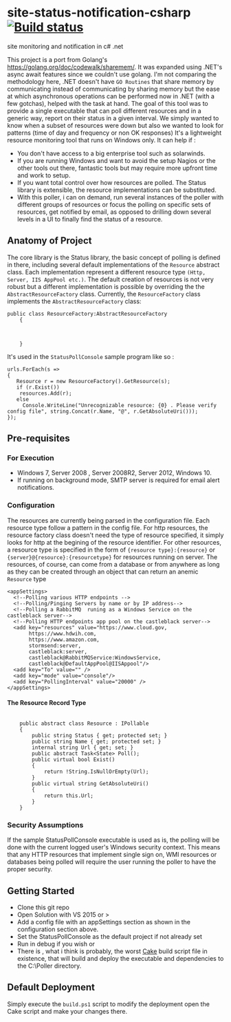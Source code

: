 # site-status-notification-csharp [![Build status](https://ci.appveyor.com/api/projects/status/mffy7ljrpofao9r2/branch/master?svg=true)](https://ci.appveyor.com/project/bizoton19/site-status-notification-csharp/branch/master)
site monitoring and notification in c# .net

This project is a port from Golang's https://golang.org/doc/codewalk/sharemem/. It was expanded using .NET's async await features since we couldn't use golang. I'm not comparing the methodology here, .NET doesn't have `GO Routines` that share memory by communicating instead of communicating by sharing memory but the ease at which asynchronous operations can be performed now in .NET (with a few gotchas), helped with the task at hand.
The goal of this tool was to provide a single executable that can poll different resources and in a generic way, report on their status in a given interval. We simply wanted to know when a subset of resources were down but also we wanted to look for patterns (time of day and frequency or non OK responses)
It's a lightweight resource monitoring tool that runs on Windows only. It can help if :
* You don't have access to a big enterprise tool such as solarwinds.
* If you are running Windows and want to avoid the setup Nagios or the other tools out there, fantastic tools but may require more upfront time and work to setup.
* If you want total control over how resources are polled. The Status library is extensible, the resource implementations can be substituted.
* With this poller, i can on demand, run several instances of the poller with different groups of resources or focus the polling on specific sets of resources, get notified by email, as opposed to drilling down several levels in a UI to finally find the status of a resource.


## Anatomy of Project
The core library is the Status library, the basic concept of polling is defined in there, including several default implementations of the `Resource` abstract class. Each implementation represent a different resource type `(Http, Server, IIS AppPool etc.)`. The default creation of resources is not very robust but a different implementation is possible by overriding the  the `AbstractResourceFactory` class.
Currently, the `ResourceFactory` class implements the `AbstractResourceFactory` class:

``` 
public class ResourceFactory:AbstractResourceFactory
    {
       
        
        
    }
```
It's used in the `StatusPollConsole` sample program like so :

``` 
urls.ForEach(s =>
{
   Resource r = new ResourceFactory().GetResource(s);
   if (r.Exist())
    resources.Add(r);
   else
     Console.WriteLine("Unrecognizable resource: {0} . Please verify config file", string.Concat(r.Name, "@", r.GetAbsoluteUri()));
});
```

## Pre-requisites
### For Execution
* Windows 7, Server 2008 , Server 2008R2, Server 2012, Windows 10.
* If running on background mode, SMTP server is required for email alert notifications.

### Configuration
The resources are currently being parsed in the configuration file.
Each resource type follow a pattern in the config file.
  For http resources, the resource factory class doesn't need the type of resource specified, it simply looks for http at the begining of the resource identifier. 
  For other resources, a resource type is specified in the form of `{resource type}:{resource}` or `{server}@{resource}:{resourcetype}` for resources running on server. The resources, of course, can come from a database or from anywhere as long as they can be created through an object that can return an anemic `Resource` type
  ```
  <appSettings>
    <!--Polling various HTTP endpoints -->
    <!--Polling/Pinging Servers by name or by IP address-->
    <!--Polling a RabbitMQ  runing as a Windows Service on the  castleblack server-->
    <!--Polling HTTP endpoints app pool on the castleblack server-->
    <add key="resources" value="https://www.cloud.gov,
         https://www.hdwih.com,
         https://www.amazon.com,
         stormsend:server,
         castleblack:server,
         castleblack@RabbitMQService:WindowsService, 
         castleblack@DefaultAppPool@IISAppool"/> 
    <add key="To" value="" />
    <add key="mode" value="console"/>
    <add key="PollingInterval" value="20000" />
  </appSettings>
  ```
#### The Resource Record Type
```

    public abstract class Resource : IPollable
    {
        public string Status { get; protected set; }
        public string Name { get; protected set; }
        internal string Url { get; set; }
        public abstract Task<State> Poll();
        public virtual bool Exist()
        {
            return !String.IsNullOrEmpty(Url);
        }
        public virtual string GetAbsoluteUri()
        {
            return this.Url;
        }
    }
```
### Security Assumptions
If the sample StatusPollConsole executable is used as is, the polling will be done with the current logged user's Windows security context. This means that any HTTP resources that implement single sign on, WMI resources or databases being polled will require the user running the poller to have the proper security.
## Getting Started
* Clone this git repo
* Open Solution with VS 2015 or >
* Add a config file with an appSettings section as shown in the configuration section above.
* Set the StatusPollConsole as the default project if not already set
* Run in debug if you wish or 
* There is , what i think is probably, the worst [Cake](https://cakebuild.net/) build script file in existence, that will build and deploy the executable and dependencies to the C:\Poller directory.
## Default Deployment
Simply execute the `build.ps1` script
to modify the deployment open the Cake script and make your changes there.





